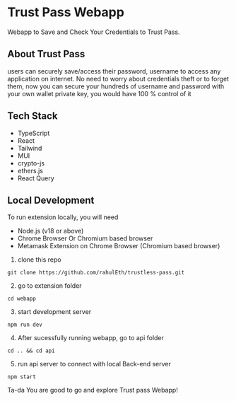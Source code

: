 # Trust Pass Webapp

Webapp to Save and Check Your Credentials to Trust Pass.

## About Trust Pass

users can securely save/access their password, username to access any application on internet. No need to worry about credentials theft or to forget them, now you can secure your hundreds of username and password with your own wallet private key, you would have 100 % control of it

## Tech Stack

- TypeScript
- React
- Tailwind
- MUI
- crypto-js
- ethers.js
- React Query

## Local Development

To run extension locally, you will need

- Node.js (v18 or above)
- Chrome Browser Or Chromium based browser
- Metamask Extension on Chrome Browser (Chromium based browser)

1. clone this repo

```
git clone https://github.com/rahulEth/trustless-pass.git
```

2. go to extension folder

```
cd webapp
```

3. start development server

```
npm run dev
```

4. After sucessfully running webapp, go to api folder

```
cd .. && cd api
```

5. run api server to connect with local Back-end server

```
npm start
```

Ta-da You are good to go and explore Trust pass Webapp!
